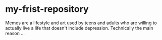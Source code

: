 # my-frist-repository
Memes are a lifestyle and art used by teens and adults who are willing to actually live a life that doesn't include depression. Technically the main reason ...
